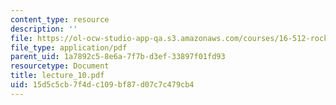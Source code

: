 ```yaml
---
content_type: resource
description: ''
file: https://ol-ocw-studio-app-qa.s3.amazonaws.com/courses/16-512-rocket-propulsion-fall-2005/15d5c5cb7f4dc109bf87d07c7c479cb4_lecture_10.pdf
file_type: application/pdf
parent_uid: 1a7892c5-8e6a-7f7b-d3ef-33897f01fd93
resourcetype: Document
title: lecture_10.pdf
uid: 15d5c5cb-7f4d-c109-bf87-d07c7c479cb4
---
```

